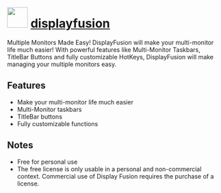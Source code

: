 # <img src="https://cdn.jsdelivr.net/gh/chocolatey/chocolatey-coreteampackages@f56efd049430c377faefa58416806532ec0461b9/icons/displayfusion.png" width="48" height="48"/> [displayfusion](https://chocolatey.org/packages/displayfusion)


Multiple Monitors Made Easy! DisplayFusion will make your multi-monitor life much easier! With powerful features like Multi-Monitor Taskbars, TitleBar Buttons and fully customizable HotKeys, DisplayFusion will make managing your multiple monitors easy.

## Features
- Make your multi-monitor life much easier
- Multi-Monitor taskbars
- TitleBar buttons
- Fully customizable functions

## Notes
- Free for personal use
- The free license is only usable in a personal and non-commercial context. Commercial use of Display Fusion requires the purchase of a license.

